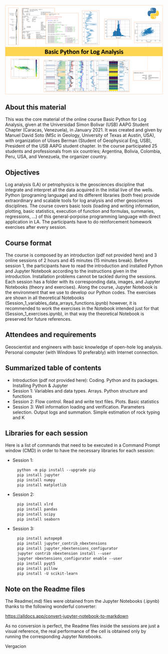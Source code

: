 <img src="portada.png" style="width:1000px" align="center">

<h2>About this material</h2>

This was the core material of the online course Basic Python for Log Analysis, given at the Universidad Simon Bolivar (USB) AAPG Student Chapter (Caracas, Venezuela), in January 2021. It was created and given by Manuel David Soto (MSc in Geology, University of Texas at Austin, USA), with organization of Ulises Berman (Student of Geophysical Eng, USB), President of the USB AAPG student chapter. In the course participated 25 students and professionals from six countries; Argentina, Bolivia, Colombia, Peru, USA, and Venezuela, the organizer country.

<h2>Objectives</h2>

Log analysis (LA) or petrophysics is the geosciences discipline that integrate and interpret all the data acquired in the initial live of the wells. Python (programing language) and its different libraries (both free) provide extraordinary and scalable tools for log analysis and other geosciences disciplines. The course covers basic tools (loading and writing information, plotting, basic statistics, execution of function and formulas, summaries, regressions, …) of this general-porpoise programming language with direct application in LA. The participants have to do reinforcement homework exercises after every session.

<h2>Course format</h2>

The course is composed by an introduction (pdf not provided here) and 3 online sessions of 2 hours and 45 minutes (15 minutes break). Before session 1, the participants have to read the introduction and installed Python and Jupyter Notebook according to the instructions given in the introduction. Installation problems cannot be tackled during the sessions. Each session has a folder with its corresponding data, images, and Jupyter Notebooks (theory and exercises). Along the course, Jupyter Notebook is the environment that we use to develop our Python codes. The exercises are shown in all theoretical Notebooks (Session_1_variables_data_arrays_functions.ipynb) however, it is recommended to work the exercises in the Notebook intended just for that (Session_1_exercises.ipynb), in that way the theoretical Notebook is preserved for future references.



<h2>Attendees and requirements</h2>

Geoscientist and engineers with basic knowledge of open-hole log analysis. Personal computer (with Windows 10 preferably) with Internet connection.

<h2>Summarized table of contents</h2>

* Introduction (pdf not provided here): Coding. Python and its packages. Installing Python & Jupyter
* Session 1: Variables and  data types. Arrays. Python structure and functions
* Session 2: Flow control. Read and write text files. Plots. Basic statistics
* Session 3: Well information loading and verification. Parameters selection. Output logs and summation. Simple estimation of rock typing and K

<h2>Libraries for each session</h2>

Here is a list of commands that need to be executed in a Command Prompt window (CMD) in order to have the necessary libraries for each session:

* Session 1:

        python -m pip install --upgrade pip
        pip install jupyter 
        pip install numpy
        pip install matplotlib

* Session 2:

        pip install xlrd
        pip install pandas
        pip install scipy
        pip install seaborn
        
* Session 3:

        pip install autopep8
        pip install jupyter_contrib_nbextensions
        pip install jupyter_nbextensions_configurator
        jupyter contrib nbextension install --user
        jupyter nbextensions_configurator enable --user
        pip install pyqt5	
        pip install pillow
        pip install -U scikit-learn
        
<h2>Note on the Readme files</h2>

The Readme(.md) files were obtained from the Jupyter Notebooks (.ipynb) thanks to the following wonderful converter:

https://alldocs.app/convert-jupyter-notebook-to-markdown
    
As no conversion is perfect, the Readme files inside the sessions are just a visual reference, the real performance of the cell is obtained only by running the corresponding Jupyter Notebooks.

Vergacion
